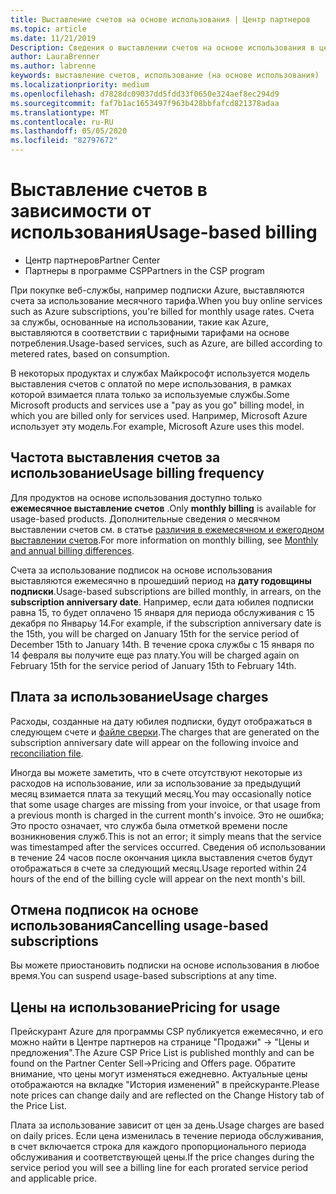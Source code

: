 ```yaml
---
title: Выставление счетов на основе использования | Центр партнеров
ms.topic: article
ms.date: 11/21/2019
Description: Сведения о выставлении счетов на основе использования в центре партнеров, где выставляются счета за использование месячного тарифа.
author: LauraBrenner
ms.author: labrenne
keywords: выставление счетов, использование (на основе использования)
ms.localizationpriority: medium
ms.openlocfilehash: d7828dc09037dd5fdd33f0650e324aef8ec294d9
ms.sourcegitcommit: faf7b1ac1653497f963b428bbfafcd821378adaa
ms.translationtype: MT
ms.contentlocale: ru-RU
ms.lasthandoff: 05/05/2020
ms.locfileid: "82797672"
---
```

# <a name="usage-based-billing"></a><span data-ttu-id="fc49b-104">Выставление счетов в зависимости от использования</span><span class="sxs-lookup"><span data-stu-id="fc49b-104">Usage-based billing</span></span>

- <span data-ttu-id="fc49b-105">Центр партнеров</span><span class="sxs-lookup"><span data-stu-id="fc49b-105">Partner Center</span></span>
- <span data-ttu-id="fc49b-106">Партнеры в программе CSP</span><span class="sxs-lookup"><span data-stu-id="fc49b-106">Partners in the CSP program</span></span>

<span data-ttu-id="fc49b-107">При покупке веб-службы, например подписки Azure, выставляются счета за использование месячного тарифа.</span><span class="sxs-lookup"><span data-stu-id="fc49b-107">When you buy online services such as Azure subscriptions, you're billed for monthly usage rates.</span></span> <span data-ttu-id="fc49b-108">Счета за службы, основанные на использовании, такие как Azure, выставляются в соответствии с тарифными тарифами на основе потребления.</span><span class="sxs-lookup"><span data-stu-id="fc49b-108">Usage-based services, such as Azure, are billed according to metered rates, based on consumption.</span></span>

<span data-ttu-id="fc49b-109">В некоторых продуктах и службах Майкрософт используется модель выставления счетов с оплатой по мере использования, в рамках которой взимается плата только за используемые службы.</span><span class="sxs-lookup"><span data-stu-id="fc49b-109">Some Microsoft products and services use a "pay as you go" billing model, in which you are billed only for services used.</span></span> <span data-ttu-id="fc49b-110">Например, Microsoft Azure использует эту модель.</span><span class="sxs-lookup"><span data-stu-id="fc49b-110">For example, Microsoft Azure uses this model.</span></span> 

## <a name="usage-billing-frequency"></a><span data-ttu-id="fc49b-111">Частота выставления счетов за использование</span><span class="sxs-lookup"><span data-stu-id="fc49b-111">Usage billing frequency</span></span>

<span data-ttu-id="fc49b-112">Для продуктов на основе использования доступно только **ежемесячное выставление счетов** .</span><span class="sxs-lookup"><span data-stu-id="fc49b-112">Only **monthly billing** is available for usage-based products.</span></span> <span data-ttu-id="fc49b-113">Дополнительные сведения о месячном выставлении счетов см. в статье [различия в ежемесячном и ежегодном выставлении счетов](billing-annual-monthly.md).</span><span class="sxs-lookup"><span data-stu-id="fc49b-113">For more information on monthly billing, see [Monthly and annual billing differences](billing-annual-monthly.md).</span></span>

<span data-ttu-id="fc49b-114">Счета за использование подписок на основе использования выставляются ежемесячно в прошедший период на **дату годовщины подписки**.</span><span class="sxs-lookup"><span data-stu-id="fc49b-114">Usage-based subscriptions are billed monthly, in arrears, on the **subscription anniversary date**.</span></span> <span data-ttu-id="fc49b-115">Например, если дата юбилея подписки равна 15, то будет оплачено 15 января для периода обслуживания с 15 декабря по Январьу 14.</span><span class="sxs-lookup"><span data-stu-id="fc49b-115">For example, if the subscription anniversary date is the 15th, you will be charged on January 15th for the service period of December 15th to January 14th.</span></span> <span data-ttu-id="fc49b-116">В течение срока службы с 15 января по 14 февраля вы получите еще раз плату.</span><span class="sxs-lookup"><span data-stu-id="fc49b-116">You will be charged again on February 15th for the service period of January 15th to February 14th.</span></span> 

## <a name="usage-charges"></a><span data-ttu-id="fc49b-117">Плата за использование</span><span class="sxs-lookup"><span data-stu-id="fc49b-117">Usage charges</span></span>

<span data-ttu-id="fc49b-118">Расходы, созданные на дату юбилея подписки, будут отображаться в следующем счете и [файле сверки](usage-based-recon-files.md).</span><span class="sxs-lookup"><span data-stu-id="fc49b-118">The charges that are generated on the subscription anniversary date will appear on the following invoice and [reconciliation file](usage-based-recon-files.md).</span></span>

<span data-ttu-id="fc49b-119">Иногда вы можете заметить, что в счете отсутствуют некоторые из расходов на использование, или за использование за предыдущий месяц взимается плата за текущий месяц.</span><span class="sxs-lookup"><span data-stu-id="fc49b-119">You may occasionally notice that some usage charges are missing from your invoice, or that usage from a previous month is charged in the current month's invoice.</span></span> <span data-ttu-id="fc49b-120">Это не ошибка; Это просто означает, что служба была отметкой времени после возникновения служб.</span><span class="sxs-lookup"><span data-stu-id="fc49b-120">This is not an error; it simply means that the service was timestamped after the services occurred.</span></span> <span data-ttu-id="fc49b-121">Сведения об использовании в течение 24 часов после окончания цикла выставления счетов будут отображаться в счете за следующий месяц.</span><span class="sxs-lookup"><span data-stu-id="fc49b-121">Usage reported within 24 hours of the end of the billing cycle will appear on the next month's bill.</span></span>

## <a name="cancelling-usage-based-subscriptions"></a><span data-ttu-id="fc49b-122">Отмена подписок на основе использования</span><span class="sxs-lookup"><span data-stu-id="fc49b-122">Cancelling usage-based subscriptions</span></span>

<span data-ttu-id="fc49b-123">Вы можете приостановить подписки на основе использования в любое время.</span><span class="sxs-lookup"><span data-stu-id="fc49b-123">You can suspend usage-based subscriptions at any time.</span></span>

## <a name="pricing-for-usage"></a><span data-ttu-id="fc49b-124">Цены на использование</span><span class="sxs-lookup"><span data-stu-id="fc49b-124">Pricing for usage</span></span>

<span data-ttu-id="fc49b-125">Прейскурант Azure для программы CSP публикуется ежемесячно, и его можно найти в Центре партнеров на странице "Продажи" -> "Цены и предложения".</span><span class="sxs-lookup"><span data-stu-id="fc49b-125">The Azure CSP Price List is published monthly and can be found on the Partner Center Sell->Pricing and Offers page.</span></span> <span data-ttu-id="fc49b-126">Обратите внимание, что цены могут изменяться ежедневно. Актуальные цены отображаются на вкладке "История изменений" в прейскуранте.</span><span class="sxs-lookup"><span data-stu-id="fc49b-126">Please note prices can change daily and are reflected on the Change History tab of the Price List.</span></span>

<span data-ttu-id="fc49b-127">Плата за использование зависит от цен за день.</span><span class="sxs-lookup"><span data-stu-id="fc49b-127">Usage charges are based on daily prices.</span></span> <span data-ttu-id="fc49b-128">Если цена изменилась в течение периода обслуживания, в счет включается строка для каждого пропорционального периода обслуживания и соответствующей цены.</span><span class="sxs-lookup"><span data-stu-id="fc49b-128">If the price changes during the service period you will see a billing line for each prorated service period and applicable price.</span></span>
